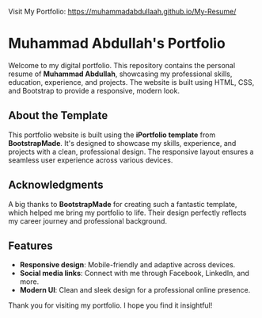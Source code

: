 
Visit My Portfolio: https://muhammadabdullaah.github.io/My-Resume/

# Muhammad Abdullah's Portfolio

Welcome to my digital portfolio. This repository contains the personal resume of **Muhammad Abdullah**, showcasing my professional skills, education, experience, and projects. The website is built using HTML, CSS, and Bootstrap to provide a responsive, modern look.

## About the Template

This portfolio website is built using the **iPortfolio template** from **BootstrapMade**. It's designed to showcase my skills, experience, and projects with a clean, professional design. The responsive layout ensures a seamless user experience across various devices.

## Acknowledgments

A big thanks to **BootstrapMade** for creating such a fantastic template, which helped me bring my portfolio to life. Their design perfectly reflects my career journey and professional background.

## Features

- **Responsive design**: Mobile-friendly and adaptive across devices.
- **Social media links**: Connect with me through Facebook, LinkedIn, and more.
- **Modern UI**: Clean and sleek design for a professional online presence.


Thank you for visiting my portfolio. I hope you find it insightful!

